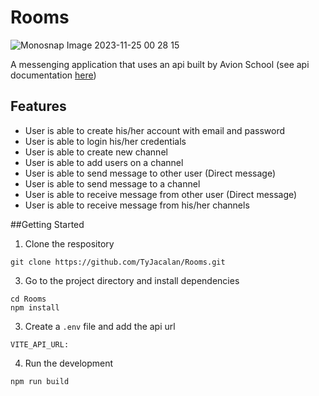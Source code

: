 # Rooms

![Monosnap Image 2023-11-25 00 28 15](https://github.com/TyJacalan/Rooms/assets/143598524/360e0ab3-41be-49b7-a8bd-548f6aae9979)



A messenging application that uses an api built by Avion School (see api documentation [here](https://docs.avionschool.com/avn-mcourse/-MYjabeTubdULkJ4UAcG/lessons/project-slack-app))

## Features

* User is able to create his/her account with email and password
* User is able to login his/her credentials
* User is able to create new channel
* User is able to add users on a channel
* User is able to send message to other user (Direct message)
* User is able to send message to a channel
* User is able to receive message from other user (Direct message)
* User is able to receive message from his/her channels

##Getting Started

1. Clone the respository
```
git clone https://github.com/TyJacalan/Rooms.git
```
3. Go to the project directory and install dependencies
```
cd Rooms
npm install
```
3. Create a `.env` file and add the api url
```
VITE_API_URL: 
```
4. Run the development
```
npm run build
```
